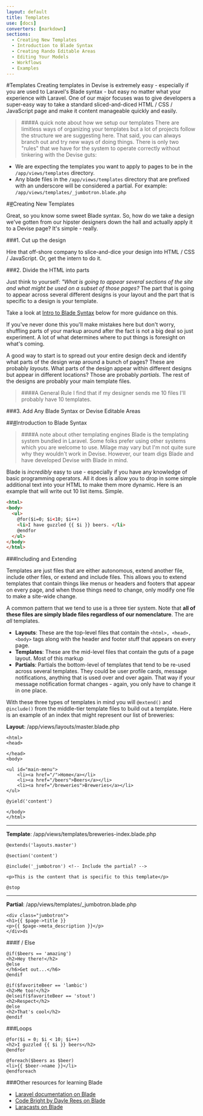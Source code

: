 ```yaml
---
layout: default
title: Templates
use: [docs]
converters: [markdown]
sections:
  - Creating New Templates
  - Introduction to Blade Syntax
  - Creating Rando Editable Areas
  - Editing Your Models
  - Workflows
  - Examples
---
```


#Templates
Creating templates in Devise is extremely easy - especially if you are used to Laravel's Blade syntax - but easy no matter what your experience with Laravel. One of our major focuses was to give developers a super-easy way to take a standard sliced-and-diced HTML / CSS / JavaScript page and make it content manageable quickly and easily. 

> ####A quick note about how we setup our templates 
>There are limitless ways of organizing your templates but a lot of projects follow the structure we are suggesting here. That said, you can always branch out and try new ways of doing things. There is only two "rules" that we have for the system to operate correctly without tinkering with the Devise guts:

  - We are expecting the templates you want to apply to pages to be in the ```/app/views/templates``` directory.
  - Any blade files in the ```/app/views/templates``` directory that are prefixed with an underscore will be considered a partial. For example: ```/app/views/templates/_jumbotron.blade.php```


#<a name="creating-new-templates" class="ia"></a>[#](#creating-new-templates)Creating New Templates

Great, so you know some sweet Blade syntax. So, how do we take a design we've gotten from our hipster designers down the hall and actually apply it to a Devise page? It's simple - really.

###1. Cut up the design

Hire that off-shore company to slice-and-dice your design into HTML / CSS / JavaScript. Or, get the intern to do it. 

###2. Divide the HTML into parts

Just think to yourself: *"What is going to appear several sections of the site and what might be used on a subset of those pages?* The part that is going to appear across several different designs is your layout and the part that is specific to a design is your template. 

Take a look at [Intro to Blade Syntax](#introduction-to-blade-syntax) below for more guidance on this.

<div class="beginner" markdown="1">

If you've never done this you'll make mistakes here but don't worry, shuffling parts of your markup around after the fact is not a big deal so just experiment. A lot of what determines where to put things is foresight on what's coming.

A good way to start is to spread out your entire design deck and identify what parts of the design wrap around a bunch of pages? These are probably *layouts*. What parts of the design appear within different designs but appear in different locations? Those are probably *partials*. The rest of the designs are probably your main template files. 

> ####A General Rule
> I find that if my designer sends me 10 files I'll probably have 10 templates. 

</div>

###3. Add Any Blade Syntax or Devise Editable Areas




##<a name="introduction-to-blade-syntax" class="ia"></a>[#](#introduction-to-blade-syntax)Introduction to Blade Syntax

> ####A note about other templating engines
> Blade is the templating system bundled in Laravel. Some folks prefer using other systems which you are welcome to use. Milage may vary but I'm not quite sure why they wouldn't work in Devise. However, our team digs Blade and have developed Devise with Blade in mind. 

Blade is *incredibly* easy to use - especially if you have any knowledge of basic programming operators. All it does is allow you to drop in some simple additional text into your HTML to make them more dynamic. Here is an example that will write out 10 list items. Simple.

```html
<html>
<body>
  <ul>
    @for($i=0; $i<10; $i++)
    <li>I have guzzled {{ $i }} beers. </li>
    @endfor
  </ul>
</body>
</html>
```

###Including and Extending

Templates are just files that are either autonomous, extend another file, include other files, or extend and include files. This allows you to extend templates that contain things like menus or headers and footers that appear on every page, and when those things need to change, only modify one file to make a site-wide change. 

A common pattern that we tend to use is a three tier system. Note that **all of these files are simply blade files regardless of our nomenclature**. The are *all* templates.

* **Layouts**: These are the top-level files that contain the ```<html>, <head>, <body>``` tags along with the header and footer stuff that appears on every page.
* **Templates**: These are the mid-level files that contain the guts of a page layout. Most of this markup
* **Partials**: Partials the bottom-level of templates that tend to be re-used across several templates. They could be user profile cards, message notifications, anything that is used over and over again. That way if your message notification format changes - again, you only have to change it in one place.

With these three types of templates in mind you will ```@extend()``` and ```@include()``` from the middle-tier template files to build out a template. Here is an example of an index that might represent our list of breweries:

**Layout**: /app/views/layouts/master.blade.php

```
<html>
<head>

</head>
<body>

<ul id="main-menu">
	<li><a href="/">Home</a></li>
    <li><a href="/beers">Beers</a></li>
    <li><a href="/breweries">Breweries</a></li>
</ul>

@yield('content')

</body>
</html>
```

---

**Template**: /app/views/templates/breweries-index.blade.php

```
@extends('layouts.master')

@section('content')

@include('_jumbotron') <!-- Include the partial? -->

<p>This is the content that is specific to this template</p>

@stop
```

---

**Partial**: /app/views/templates/_jumbotron.blade.php

```
<div class="jumbotron">
<h1>{{ $page->title }}
<p>{{ $page->meta_description }}</p>
</div>ds
```

###If / Else

```
@if($beers == 'amazing')
<h2>Hey there!</h2>
@else
</h6>Get out...</h6>
@endif
```

```
@if($favoriteBeer == 'lambic')
<h2>Me too!</h2>
@elseif($favoriteBeer == 'stout')
<h2>Respect</h2>
@else
<h2>That's cool</h2>
@endif
```

###Loops

```
@for($i = 0; $i < 10; $i++)
<h2>I guzzled {{ $i }} beers</h2>
@endfor
```

```
@foreach($beers as $beer)
<li>{{ $beer->name }}</li>
@endforeach
```


###Other resources for learning Blade

* [Laravel documentation on Blade](http://laravel.com/docs/4.2/templates#blade-templating)
* [Code Bright by Dayle Rees on Blade](http://daylerees.com/codebright/blade)
* [Laracasts on Blade](https://laracasts.com/index/blade)
